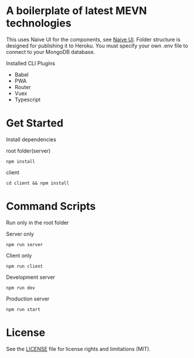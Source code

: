 # A boilerplate of latest MEVN technologies
This uses Naive UI for the components, see [Naive UI](https://www.naiveui.com/en-US/os-theme/docs/introduction).
Folder structure is designed for publishing it to Heroku. You must specify your own .env file to connect to your MongoDB database. 

Installed CLI Plugins
- Babel
- PWA
- Router
- Vuex
- Typescript

# Get Started

Install dependencies

root folder(server)

``` npm install ```

client

``` cd client && npm install ```

# Command Scripts
Run only in the root folder


Server only

``` npm run server ```

Client only 

``` npm run client ```

Development server

``` npm run dev ```

Production server 

``` npm run start ```

# License
See the [LICENSE](LICENSE) file for license rights and limitations (MIT).
